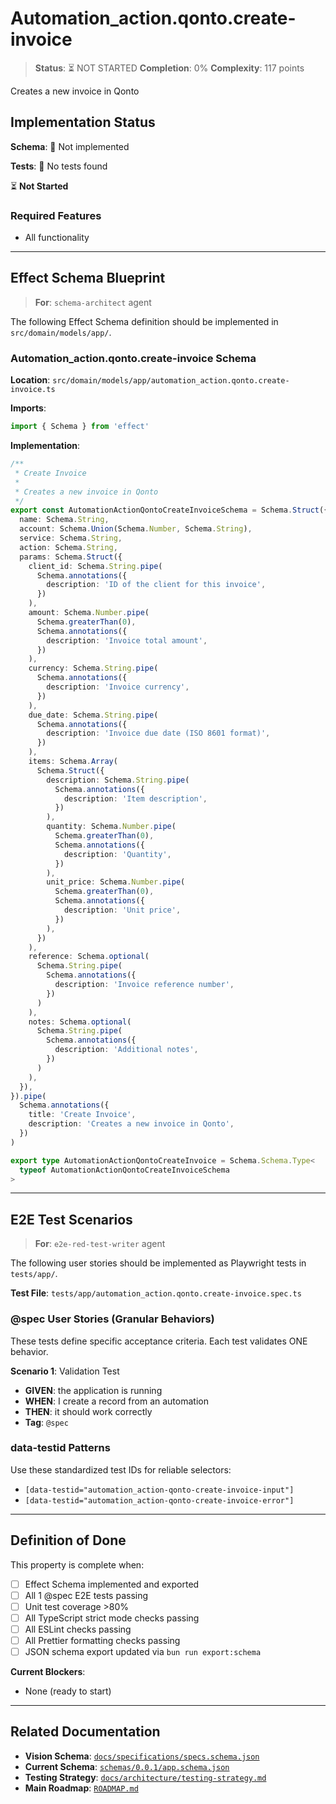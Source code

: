 # Automation_action.qonto.create-invoice

> **Status**: ⏳ NOT STARTED
> **Completion**: 0%
> **Complexity**: 117 points

Creates a new invoice in Qonto

## Implementation Status

**Schema**: 🔴 Not implemented

**Tests**: 🔴 No tests found

⏳ **Not Started**

### Required Features

- All functionality

---

## Effect Schema Blueprint

> **For**: `schema-architect` agent

The following Effect Schema definition should be implemented in `src/domain/models/app/`.

### Automation_action.qonto.create-invoice Schema

**Location**: `src/domain/models/app/automation_action.qonto.create-invoice.ts`

**Imports**:

```typescript
import { Schema } from 'effect'
```

**Implementation**:

```typescript
/**
 * Create Invoice
 *
 * Creates a new invoice in Qonto
 */
export const AutomationActionQontoCreateInvoiceSchema = Schema.Struct({
  name: Schema.String,
  account: Schema.Union(Schema.Number, Schema.String),
  service: Schema.String,
  action: Schema.String,
  params: Schema.Struct({
    client_id: Schema.String.pipe(
      Schema.annotations({
        description: 'ID of the client for this invoice',
      })
    ),
    amount: Schema.Number.pipe(
      Schema.greaterThan(0),
      Schema.annotations({
        description: 'Invoice total amount',
      })
    ),
    currency: Schema.String.pipe(
      Schema.annotations({
        description: 'Invoice currency',
      })
    ),
    due_date: Schema.String.pipe(
      Schema.annotations({
        description: 'Invoice due date (ISO 8601 format)',
      })
    ),
    items: Schema.Array(
      Schema.Struct({
        description: Schema.String.pipe(
          Schema.annotations({
            description: 'Item description',
          })
        ),
        quantity: Schema.Number.pipe(
          Schema.greaterThan(0),
          Schema.annotations({
            description: 'Quantity',
          })
        ),
        unit_price: Schema.Number.pipe(
          Schema.greaterThan(0),
          Schema.annotations({
            description: 'Unit price',
          })
        ),
      })
    ),
    reference: Schema.optional(
      Schema.String.pipe(
        Schema.annotations({
          description: 'Invoice reference number',
        })
      )
    ),
    notes: Schema.optional(
      Schema.String.pipe(
        Schema.annotations({
          description: 'Additional notes',
        })
      )
    ),
  }),
}).pipe(
  Schema.annotations({
    title: 'Create Invoice',
    description: 'Creates a new invoice in Qonto',
  })
)

export type AutomationActionQontoCreateInvoice = Schema.Schema.Type<
  typeof AutomationActionQontoCreateInvoiceSchema
>
```

---

## E2E Test Scenarios

> **For**: `e2e-red-test-writer` agent

The following user stories should be implemented as Playwright tests in `tests/app/`.

**Test File**: `tests/app/automation_action.qonto.create-invoice.spec.ts`

### @spec User Stories (Granular Behaviors)

These tests define specific acceptance criteria. Each test validates ONE behavior.

**Scenario 1**: Validation Test

- **GIVEN**: the application is running
- **WHEN**: I create a record from an automation
- **THEN**: it should work correctly
- **Tag**: `@spec`

### data-testid Patterns

Use these standardized test IDs for reliable selectors:

- `[data-testid="automation_action-qonto-create-invoice-input"]`
- `[data-testid="automation_action-qonto-create-invoice-error"]`

---

## Definition of Done

This property is complete when:

- [ ] Effect Schema implemented and exported
- [ ] All 1 @spec E2E tests passing
- [ ] Unit test coverage >80%
- [ ] All TypeScript strict mode checks passing
- [ ] All ESLint checks passing
- [ ] All Prettier formatting checks passing
- [ ] JSON schema export updated via `bun run export:schema`

**Current Blockers**:

- None (ready to start)

---

## Related Documentation

- **Vision Schema**: [`docs/specifications/specs.schema.json`](../specs.schema.json)
- **Current Schema**: [`schemas/0.0.1/app.schema.json`](../../schemas/0.0.1/app.schema.json)
- **Testing Strategy**: [`docs/architecture/testing-strategy.md`](../../architecture/testing-strategy.md)
- **Main Roadmap**: [`ROADMAP.md`](../../../ROADMAP.md)
